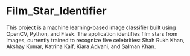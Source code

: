 # Film_Star_Identifier
This project is a machine learning-based image classifier built using OpenCV, Python, and Flask. The application identifies film stars from images, currently trained to recognize five celebrities: Shah Rukh Khan, Akshay Kumar, Katrina Kaif, Kiara Advani, and Salman Khan.
